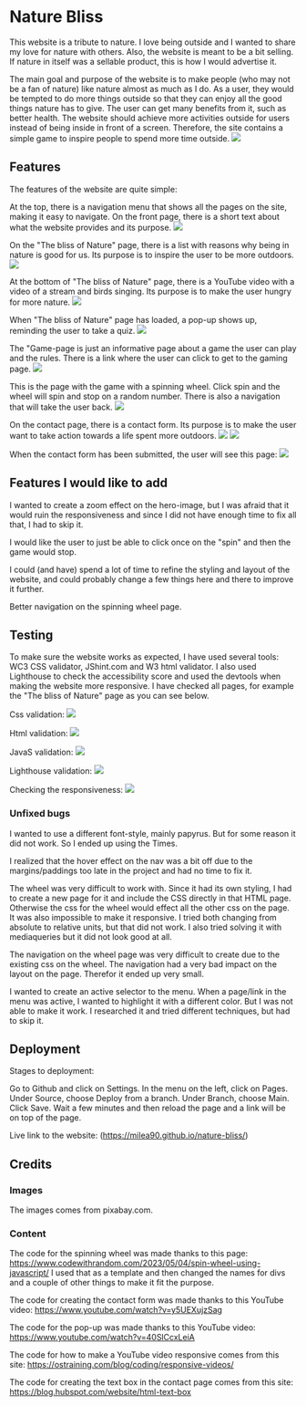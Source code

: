 # Nature Bliss

This website is a tribute to nature. I love being outside and I wanted to share my love for nature with others. Also, the website is meant to be a bit selling. 
If nature in itself was a sellable product, this is how I would advertise it. 

The main goal and purpose of the website is to make people (who may not be a fan of nature) like nature almost as much as I do. As a user, they would be tempted to do more things outside so that they can enjoy all the good things nature has to give. The user can get many benefits from it, such as better health. The website should achieve more activities
outside for users instead of being inside in front of a screen. Therefore, the site contains a simple game to inspire people to spend more time outside.
![](/assets/readme-images/resp.png "")


## Features
The features of the website are quite simple:

At the top, there is a navigation menu that shows all the pages on the site, making it easy to navigate.
On the front page, there is a short text about what the website provides and its purpose. 
![](/assets/readme-images/welcome.png "")

On the "The bliss of Nature" page, there is a list with reasons why being in nature is good for us. Its purpose is to inspire the user to be more outdoors.
![](/assets/readme-images/list.png "")

At the bottom of "The bliss of Nature" page, there is a YouTube video with a video of a stream and birds singing. Its purpose is to make the user hungry for more nature. 
![](/assets/readme-images/video1.png "")

When "The bliss of Nature" page has loaded, a pop-up shows up, reminding the user to take a quiz.
![](/assets/readme-images/pop-up.png "")

The "Game-page is just an informative page about a game the user can play and the rules. There is a link where the user can click to get to the gaming page.
![](/assets/readme-images/game.png "")

This is the page with the game with a spinning wheel. Click spin and the wheel will spin and stop on a random number. There is also a navigation that will take the user back.
![](/assets/readme-images/wheel.png "")

On the contact page, there is a contact form. Its purpose is to make the user want to take action towards a life spent more outdoors. 
![](/assets/readme-images/con.png "")
![](/assets/readme-images/msg.png "")

When the contact form has been submitted, the user will see this page:
![](/assets/readme-images/thx-msg.png "")

## Features I would like to add
I wanted to create a zoom effect on the hero-image, but I was afraid that it would ruin the responsiveness and since I did not have enough time to fix all that, I had to skip it. 

I would like the user to just be able to click once on the "spin" and then the game would stop.

I could (and have) spend a lot of time to refine the styling and layout of the website, and could probably change a few things here and there to improve it further. 

Better navigation on the spinning wheel page. 

## Testing
To make sure the website works as expected, I have used several tools: WC3 CSS validator, JShint.com and W3 html validator. I also used Lighthouse to check the accessibility score and used the devtools when making the website more responsive. I have checked all pages, for example the "The bliss of Nature" page as you can see below.

Css validation: 
![](/assets/readme-images/css-check.png "")

Html validation:
![](/assets/readme-images/html-check.png "")

JavaS validation:
![](/assets/readme-images/jstest.png "")

Lighthouse validation:
![](/assets/readme-images/access.png "")

Checking the responsiveness:
![](/assets/readme-images/responsive.png "")


### Unfixed bugs
I wanted to use a different font-style, mainly papyrus. But for some reason it did not work. So I ended up using the Times. 

I realized that the hover effect on the nav was a bit off due to the margins/paddings too late in the project and had no time to fix it.

The wheel was very difficult to work with. Since it had its own styling, I had to create a new page for it and include the CSS directly in that HTML page. Otherwise the css for the wheel would effect all the other css on the page. It was also impossible to make it responsive. I tried both changing from absolute to relative units, but that did not work. I also tried solving it with mediaqueries but it did not look good at all.

The navigation on the wheel page was very difficult to create due to the existing css on the wheel. The navigation had a very bad impact on the layout on the page. Therefor it ended up very small.

I wanted to create an active selector to the menu. When a page/link in the menu was active, I wanted to highlight it with a different color. But I was not able to make it work. I researched it and tried different techniques, but had to skip it.


## Deployment

Stages to deployment:

Go to Github and click on Settings. In the menu on the left, click on Pages. Under Source, choose Deploy from a branch. Under Branch, choose Main. Click Save. Wait a few minutes and then reload the page and a link will be on top of the page. 

Live link to the website: (https://milea90.github.io/nature-bliss/)


## Credits

### Images
The images comes from pixabay.com.

### Content

The code for the spinning wheel was made thanks to this page: https://www.codewithrandom.com/2023/05/04/spin-wheel-using-javascript/
I used that as a template and then changed the names for divs and a couple of other things to make it fit the purpose.

The code for creating the contact form was made thanks to this YouTube video: https://www.youtube.com/watch?v=y5UEXujzSag

The code for the pop-up was made thanks to this YouTube video: https://www.youtube.com/watch?v=40SlCcxLeiA

The code for how to make a YouTube video responsive comes from this site: https://ostraining.com/blog/coding/responsive-videos/ 

The code for creating the text box in the contact page comes from this site: https://blog.hubspot.com/website/html-text-box